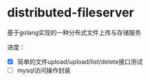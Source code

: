 # distributed-fileserver
基于golang实现的一种分布式文件上传与存储服务

进度：
* [x] 简单的文件upload/upload/list/delete接口测试
* [ ] mysql访问操作封装
